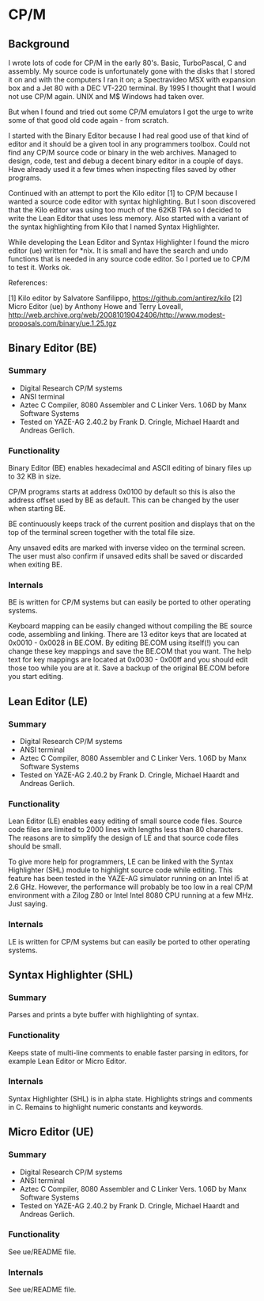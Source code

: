 # CP/M

## Background

I wrote lots of code for CP/M in the early 80's. Basic, TurboPascal, C and
assembly. My source code is unfortunately gone with the disks that I stored
it on and with the computers I ran it on; a Spectravideo MSX with expansion
box and a Jet 80 with a DEC VT-220 terminal. By 1995 I thought that I would
not use CP/M again. UNIX and M$ Windows had taken over.

But when I found and tried out some CP/M emulators I got the urge to write
some of that good old code again - from scratch.

I started with the Binary Editor because I had real good use of that kind of
editor and it should be a given tool in any programmers toolbox. Could not
find any CP/M source code or binary in the web archives. Managed to design,
code, test and debug a decent binary editor in a couple of days. Have already
used it a few times when inspecting files saved by other programs.

Continued with an attempt to port the Kilo editor [1] to CP/M because I wanted
a source code editor with syntax highlighting. But I soon discovered that the
Kilo editor was using too much of the 62KB TPA so I decided to write the Lean
Editor that uses less memory. Also started with a variant of the syntax
highlighting from Kilo that I named Syntax Highlighter.

While developing the Lean Editor and Syntax Highlighter I found the micro
editor (ue) written for *nix. It is small and have the search and undo
functions that is needed in any source code editor. So I ported ue to CP/M to
test it. Works ok.

References:

  [1] Kilo editor by Salvatore Sanfilippo, https://github.com/antirez/kilo
  [2] Micro Editor (ue) by Anthony Howe and Terry Loveall,       http://web.archive.org/web/20081019042406/http://www.modest-proposals.com/binary/ue.1.25.tgz
  
## Binary Editor (BE)
   
### Summary 

*   Digital Research CP/M systems
*   ANSI terminal
*   Aztec C Compiler, 8080 Assembler and C Linker Vers. 1.06D by
    Manx Software Systems
*   Tested on YAZE-AG 2.40.2 by Frank D. Cringle, Michael Haardt
    and Andreas Gerlich.

### Functionality 

Binary Editor (BE) enables hexadecimal and ASCII editing of binary
files up to 32 KB in size.

CP/M programs starts at address 0x0100 by default so this is also
the address offset used by BE as default. This can be changed by
the user when starting BE.

BE continuously keeps track of the current position and displays
that on the top of the terminal screen together with the total file
size.

Any unsaved edits are marked with inverse video on the terminal
screen. The user must also confirm if unsaved edits shall be saved
or discarded when exiting BE.

### Internals 

BE is written for CP/M systems but can easily be ported to other
operating systems.

Keyboard mapping can be easily changed without compiling the BE
source code, assembling and linking. There are 13 editor keys that
are located at 0x0010 - 0x0028 in BE.COM. By editing BE.COM using
itself(!) you can change these key mappings and save the BE.COM
that you want. The help text for key mappings are located at
0x0030 - 0x00ff and you should edit those too while you are at it.
Save a backup of the original BE.COM before you start editing.


## Lean Editor (LE)
   
### Summary 

*   Digital Research CP/M systems
*   ANSI terminal
*   Aztec C Compiler, 8080 Assembler and C Linker Vers. 1.06D by
    Manx Software Systems
*   Tested on YAZE-AG 2.40.2 by Frank D. Cringle, Michael Haardt
    and Andreas Gerlich.

### Functionality 

Lean Editor (LE) enables easy editing of small source code files.
Source code files are limited to 2000 lines with lengths less than
80 characters. The reasons are to simplify the design of LE and
that source code files should be small.

To give more help for programmers, LE can be linked with the
Syntax Highlighter (SHL) module to highlight source code while
editing. This feature has been tested in the YAZE-AG simulator
running on an Intel i5 at 2.6 GHz. However, the performance will
probably be too low in a real CP/M environment with a Zilog Z80 or
Intel Intel 8080 CPU running at a few MHz. Just saying.

### Internals 

LE is written for CP/M systems but can easily be ported to other
operating systems.


## Syntax Highlighter (SHL)

### Summary

Parses and prints a byte buffer with highlighting of syntax.

### Functionality 

Keeps state of multi-line comments to enable faster parsing in editors,
for example Lean Editor or Micro Editor.

### Internals 

Syntax Highlighter (SHL) is in alpha state. Highlights strings and
comments in C. Remains to highlight numeric constants and keywords.


## Micro Editor (UE)

### Summary 

*   Digital Research CP/M systems
*   ANSI terminal
*   Aztec C Compiler, 8080 Assembler and C Linker Vers. 1.06D by
    Manx Software Systems
*   Tested on YAZE-AG 2.40.2 by Frank D. Cringle, Michael Haardt
    and Andreas Gerlich.

### Functionality 

See ue/README file.

### Internals 

See ue/README file.
